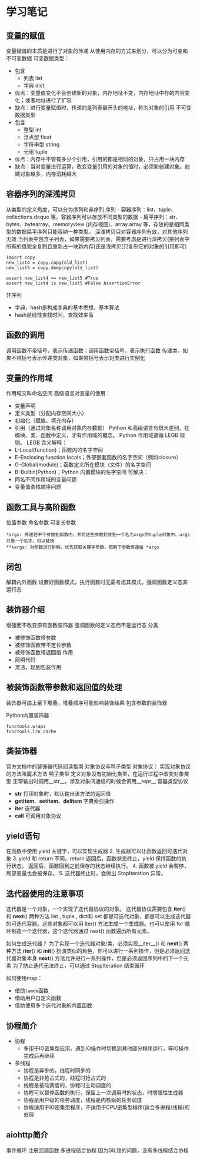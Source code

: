 # 学习笔记

## 变量的赋值
变量赋值的本质是进行了对象的传递
从使用内存的方式来划分，可以分为可变和不可变数据
可变数据类型：
- 包含
    - 列表 list
    - 字典 dict
- 优点：变量值变化不会创建新的对象，内存地址不变，内存地址中存的内容变化；或者地址进行了扩容
- 缺点：进行变量赋值时，传递的是列表最开头的地址，称为对象的引用
不可变数据类型
- 包含
    - 整型 int 
    - 浮点型 float
    - 字符串型 string 
    - 元组 tuple
- 优点：内存中不管有多少个引用，引用的都是相同的对象，只占用一块内存
- 缺点：当对变量进行运算，改变变量引用的对象的值时，必须新创建对象。创建对象越多，内存消耗越大

## 容器序列的深浅拷贝
从类型的定义角度，可以分为序列和非序列
序列
    - 容器序列：list、tuple、collections.deque 等，容器序列可以存放不同类型的数据
    - 扁平序列：str、bytes、bytearray、memoryview (内存视图)、array.array 等，存放的是相同类型的数据扁平序列只能容纳一种类型。
深浅拷贝只对容器序列有效，对其他序列无效
当列表中包含子列表，如果需要拷贝列表，需要考虑是进行深拷贝(把列表中所有的值完全复制且重新占一块新内存)还是浅拷贝(只复制它的对象的引用即可)
```
import copy
new_list4 = copy.copy(old_list)
new_list5 = copy.deepcopy(old_list)

assert new_list4 == new_list5 #True
assert new_list4 is new_list5 #False AssertionError
```
非序列
- 字典，hash是构成字典的基本思想，基本算法
- hash是线性查找时间，查找效率高

## 函数的调用
调用函数不带括号，表示传递函数；调用函数带括号，表示执行函数
传递类，如果不带括号表示传递类对象，如果带括号表示对类进行实例化

## 变量的作用域
作用域又叫命名空间
高级语言对变量的使用：
- 变量声明
- 定义类型（分配内存空间大小）
- 初始化（赋值、填充内存）
- 引用（通过对象名称调用对象内存数据）
Python 和高级语言有很大差别，在模块、类、函数中定义，才有作用域的概念。
Python 作用域遵循 LEGB 规则。 LEGB 含义解释：
- L-Local(function)；函数内的名字空间
- E-Enclosing function locals；外部嵌套函数的名字空间（例如closure）
- G-Global(module)；函数定义所在模块（文件）的名字空间
- B-Builtin(Python)；Python 内置模块的名字空间
可解决：
- 同名不同作用域的变量问题
- 变量值查找顺序问题

## 函数工具与高阶函数
位置参数
命名参数
可变长参数
```
*args: 传递若干个参数到函数内，并将这些参数封装到一个名为args的tuple对象中。args只是一个名字，可以替换
**kargs: 对参数进行拆解，优先获取关键字参数，把剩下参数传递给 *args 
```
## 闭包
解耦内外函数
设置好函数模式，执行函数时无需考虑其模式。强调函数定义态非运行态

## 装饰器介绍
增强而不改变原有函数装饰器
强调函数的定义态而不是运行态
分类
- 被修饰函数带参数
- 被修饰函数带不定长参数
- 被修饰函数带返回值
作用
- 简明代码
- 灵活，起到包装作用

## 被装饰函数带参数和返回值的处理
装饰器可由上至下堆叠，堆叠顺序可能影响装饰结果
包含参数的装饰器

Python内置装饰器
```
functools.wraps
functools.lru_cache
```

## 类装饰器
官方文档中的装饰器代码阅读指南
对象协议与鸭子类型
对象协议： 
实现对象协议的方法叫魔术方法
鸭子类型
定义对象没有初始化类型，在运行过程中改变对象类型
正常输出时调用__str__，涉及对象间通信的时候会调用__repr__
容器类型协议
- __str__ 打印对象时，默认输出该方法的返回值
- __getitem__、__setitem__、__delitem__ 字典索引操作
- __iter__ 迭代器
- __call__ 可调用对象协议

## yield语句
在函数中使用 yield 关键字，可以实现生成器
2. 生成器可以让函数返回可迭代对象
3. yield 和 return 不同，return 返回后，函数状态终止，yield 保持函数的执行状态， 返回后，函数回到之前保存的状态继续执行。 
4. 函数被 yield 会暂停，局部变量也会被保存。 
5. 迭代器终止时，会抛出 StopIteration 异常。

## 迭代器使用的注意事项
迭代器是一个对象，一个实现了迭代器协议的对象。
迭代器协议需要包含 __iter__() 和 __next__() 两种方法
list ,  tuple ,  dict和 set 都是可迭代对象，都是可以生成迭代器的可迭代容器。这些对象都可以用 iter() 方法生成一个生成器。也可以使用 for 循环制造一个迭代器，这个迭代器通过 next() 函数遍历所有元素。

如何生成迭代器？
为了实现一个迭代器对象/类，必须实现__iter__() 和 __next__() 两种方法 
__iter__() 和 __init__() 扮演类似的角色，你可以进行一系列操作，但是必须返回迭代器对象本身
 __next__() 方法允许进行一系列操作，但是必须返回序列中的下一个元素
为了防止迭代无法终止，可以通过 StopIteration 结束循环

如何使用map：
- 借助`lamda`函数
- 借助用户自定义函数
- 借助使用多个迭代对象的内置函数


## 协程简介
- 协程
    - 多用于IO密集型应用，遇到IO操作时切换到其他部分程序运行，等IO操作完成后再继续
- 多线程
    - 协程是异步的，线程时同步的
    - 协程是非抢占式的，线程时抢占式的
    - 线程是被动调度的，协程时主动调度的
    - 协程可以暂停函数的执行，保留上一次调用时的状态，时增强性生成器
    - 协程是用户级的任务调度，线程是内核级的任务调度
    - 协程适用于IO密集型程序，不适用于CPU密集型程序(适合多进程/线程)的处理

## aiohttp简介
事件循环
注册回调函数
多进程结合协程
因为GIL锁的问题，没有多线程结合协程
